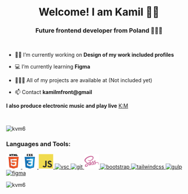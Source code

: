 

<h1 align="center">Welcome! I am Kamil 🤙🏻</h1>
<h3 align="center">Future frontend developer from Poland 👨🏻‍💻</h3>

<br/>

- ✍🏻 I’m currently working on **Design of my work included profiles**

- 💻 I’m currently learning **Figma**

- 👨🏻‍💻 All of my projects are available at (Not included yet)

- 📫 Contact **kamilmfront@gmail**

**I also produce electronic music and play live** <a href="https://soundcloud.com/kcolonm"/>K:M</a>

<br/>

<p align="left"> <img src="https://komarev.com/ghpvc/?username=kvm6&label=Profile%20views&color=0e75b6&style=flat" alt="kvm6" /> </p>

<h3 align="left">Languages and Tools:</h3>
<p align="left">
  <a href="https://www.w3.org/html/" target="_blank" rel="noreferrer"> <img src="https://raw.githubusercontent.com/devicons/devicon/master/icons/html5/html5-original-wordmark.svg" alt="html5" width="40" height="40"/> </a>
  <a href="https://www.w3schools.com/css/" target="_blank" rel="noreferrer"> <img src="https://raw.githubusercontent.com/devicons/devicon/master/icons/css3/css3-original-wordmark.svg" alt="css3" width="40" height="40"/> </a>
  <a href="https://developer.mozilla.org/en-US/docs/Web/JavaScript" target="_blank" rel="noreferrer"> <img src="https://raw.githubusercontent.com/devicons/devicon/master/icons/javascript/javascript-original.svg" alt="javascript" width="40" height="40"/> </a>
  <a href="https://code.visualstudio.com/docs" target="_blank" rel="noreferrer"> <img src=https://user-images.githubusercontent.com/8563847/27636538-4c87901a-5bc9-11e7-9952-b6596f6dc027.png alt="vsc" width="40" height="40"/> </a>
  <a href="https://git-scm.com/" target="_blank" rel="noreferrer"> <img src="https://www.vectorlogo.zone/logos/git-scm/git-scm-icon.svg" alt="git" width="40" height="40"/> </a> 
  <a href="https://sass-lang.com" target="_blank" rel="noreferrer"> <img src="https://raw.githubusercontent.com/devicons/devicon/master/icons/sass/sass-original.svg" alt="sass" width="40" height="40"/> </a> 
  <a href="https://getbootstrap.com" target="_blank" rel="noreferrer"> <img src="https://getbootstrap.com/docs/5.0/assets/brand/bootstrap-logo-shadow.png" alt="bootstrap" width="40" height="40"/> </a>
  <a href="https://tailwindcss.com" target="_blank" rel="noreferrer"> <img src="https://media.zeemly.com/zeemly/product/tailwind-css.png" alt="tailwindcss" width="40" height="40"/> </a>
  <a href="https://gulpjs.com/docs/en/getting-started/quick-start" target="_blank" rel="noreferrer"> <img src="https://cdn.icon-icons.com/icons2/2107/PNG/512/file_type_gulp_icon_130557.png"
alt="gulp" width="40" height="40" /> </a>
  <a href="https://figma.com" target="_blank" rel="noreferrer"> <img src="https://creazilla-store.fra1.digitaloceanspaces.com/icons/3236765/figma-icon-md.png"
alt="figma" width="40" height="40" /> </a>
</p>


<p><img align="center" src="https://github-readme-stats.vercel.app/api/top-langs?username=kvm6&show_icons=true&locale=en&layout=compact" alt="kvm6" /></p>
